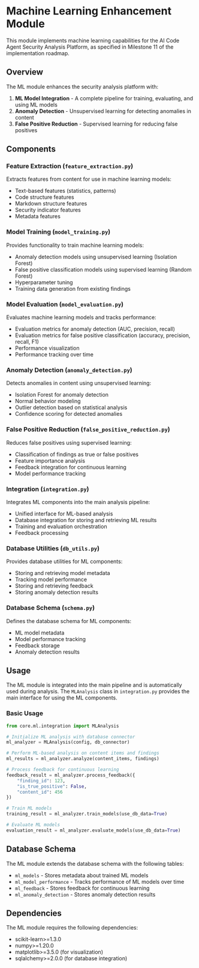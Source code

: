 # Machine Learning Enhancement Module

This module implements machine learning capabilities for the AI Code Agent Security Analysis Platform, as specified in Milestone 11 of the implementation roadmap.

## Overview

The ML module enhances the security analysis platform with:

1. **ML Model Integration** - A complete pipeline for training, evaluating, and using ML models
2. **Anomaly Detection** - Unsupervised learning for detecting anomalies in content
3. **False Positive Reduction** - Supervised learning for reducing false positives

## Components

### Feature Extraction (`feature_extraction.py`)

Extracts features from content for use in machine learning models:
- Text-based features (statistics, patterns)
- Code structure features
- Markdown structure features
- Security indicator features
- Metadata features

### Model Training (`model_training.py`)

Provides functionality to train machine learning models:
- Anomaly detection models using unsupervised learning (Isolation Forest)
- False positive classification models using supervised learning (Random Forest)
- Hyperparameter tuning
- Training data generation from existing findings

### Model Evaluation (`model_evaluation.py`)

Evaluates machine learning models and tracks performance:
- Evaluation metrics for anomaly detection (AUC, precision, recall)
- Evaluation metrics for false positive classification (accuracy, precision, recall, F1)
- Performance visualization
- Performance tracking over time

### Anomaly Detection (`anomaly_detection.py`)

Detects anomalies in content using unsupervised learning:
- Isolation Forest for anomaly detection
- Normal behavior modeling
- Outlier detection based on statistical analysis
- Confidence scoring for detected anomalies

### False Positive Reduction (`false_positive_reduction.py`)

Reduces false positives using supervised learning:
- Classification of findings as true or false positives
- Feature importance analysis
- Feedback integration for continuous learning
- Model performance tracking

### Integration (`integration.py`)

Integrates ML components into the main analysis pipeline:
- Unified interface for ML-based analysis
- Database integration for storing and retrieving ML results
- Training and evaluation orchestration
- Feedback processing

### Database Utilities (`db_utils.py`)

Provides database utilities for ML components:
- Storing and retrieving model metadata
- Tracking model performance
- Storing and retrieving feedback
- Storing anomaly detection results

### Database Schema (`schema.py`)

Defines the database schema for ML components:
- ML model metadata
- Model performance tracking
- Feedback storage
- Anomaly detection results

## Usage

The ML module is integrated into the main pipeline and is automatically used during analysis. The `MLAnalysis` class in `integration.py` provides the main interface for using the ML components.

### Basic Usage

```python
from core.ml.integration import MLAnalysis

# Initialize ML analysis with database connector
ml_analyzer = MLAnalysis(config, db_connector)

# Perform ML-based analysis on content items and findings
ml_results = ml_analyzer.analyze(content_items, findings)

# Process feedback for continuous learning
feedback_result = ml_analyzer.process_feedback({
    "finding_id": 123,
    "is_true_positive": False,
    "content_id": 456
})

# Train ML models
training_result = ml_analyzer.train_models(use_db_data=True)

# Evaluate ML models
evaluation_result = ml_analyzer.evaluate_models(use_db_data=True)
```

## Database Schema

The ML module extends the database schema with the following tables:

- `ml_models` - Stores metadata about trained ML models
- `ml_model_performance` - Tracks performance of ML models over time
- `ml_feedback` - Stores feedback for continuous learning
- `ml_anomaly_detection` - Stores anomaly detection results

## Dependencies

The ML module requires the following dependencies:

- scikit-learn>=1.3.0
- numpy>=1.20.0
- matplotlib>=3.5.0 (for visualization)
- sqlalchemy>=2.0.0 (for database integration)